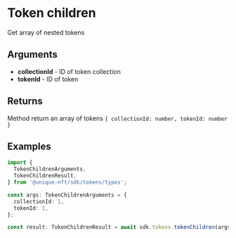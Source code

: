 # Token children

Get array of nested tokens

## Arguments

- **collectionId** - ID of token collection
- **tokenId** - ID of token

## Returns

Method return an array of tokens `{ collectionId: number, tokenId: number }`

## Examples

```ts
import {
  TokenChildrenArguments,
  TokenChildrenResult,
} from '@unique-nft/sdk/tokens/types';

const args: TokenChildrenArguments = {
  collectionId: 1,
  tokenId: 1,
};

const result: TokenChildrenResult = await sdk.tokens.tokenChildren(args);
```
